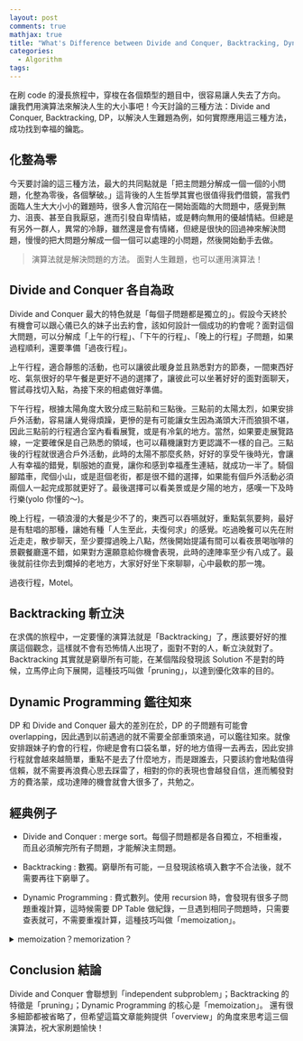 ```yaml
---
layout: post
comments: true
mathjax: true
title: "What's Difference between Divide and Conquer, Backtracking, Dynamic Programming ?"
categories:
  - Algorithm
tags:
---
```

在刷 code 的漫長旅程中，穿梭在各個類型的題目中，很容易讓人失去了方向。
讓我們用演算法來解決人生的大小事吧！今天討論的三種方法：Divide and Conquer, Backtracking, DP，以解決人生難題為例，如何實際應用這三種方法，成功找到幸福的鑰匙。

<!--more-->
## 化整為零
今天要討論的這三種方法，最大的共同點就是「把主問題分解成一個一個的小問題，化整為零後，各個擊破。」這背後的人生哲學其實也很值得我們借鏡，當我們面臨人生大大小小的難題時，很多人會沉陷在一開始面臨的大問題中，感覺到無力、沮喪、甚至自我厭惡，進而引發自卑情結，或是轉向無用的優越情結。但總是有另外一群人，異常的冷靜，雖然還是會有情緒，但總是很快的回過神來解決問題，慢慢的把大問題分解成一個一個可以處理的小問題，然後開始動手去做。

>演算法就是解決問題的方法。
>面對人生難題，也可以運用演算法！

## Divide and Conquer 各自為政
Divide and Conquer 最大的特色就是「每個子問題都是獨立的」。假設今天終於有機會可以跟心儀已久的妹子出去約會，該如何設計一個成功的約會呢？面對這個大問題，可以分解成「上午的行程」、「下午的行程」、「晚上的行程」子問題，如果過程順利，還要準備「過夜行程」。

上午行程，適合靜態的活動，也可以讓彼此暖身並且熟悉對方的節奏，一間東西好吃、氣氛很好的早午餐是更好不過的選擇了，讓彼此可以坐著好好的面對面聊天，嘗試尋找切入點，為接下來的相處做好準備。

下午行程，根據太陽角度大致分成三點前和三點後。三點前的太陽太烈，如果安排戶外活動，容易讓人覺得煩躁，更慘的是有可能讓女生因為滿頭大汗而狼狽不堪，因此三點前的行程適合室內看看展覽，或是有冷氣的地方。當然，如果要走展覽路線，一定要確保是自己熟悉的領域，也可以藉機讓對方更認識不一樣的自己。三點後的行程就很適合戶外活動，此時的太陽不那麼炙熱，好好的享受午後時光，會讓人有幸福的錯覺，馴服她的直覺，讓你和感到幸福產生連結，就成功一半了。騎個腳踏車，爬個小山，或是逛個老街，都是很不錯的選擇，如果能有個戶外活動必須兩個人一起完成那就更好了。最後選擇可以看美景或是夕陽的地方，感嘆一下及時行樂(yolo 你懂的～)。

晚上行程，一頓浪漫的大餐是少不了的，東西可以吞嚥就好，重點氣氛要夠，最好是有駐唱的那種，讓她有種「人生至此，夫復何求」的感覺。吃過晚餐可以先在附近走走，散步聊天，至少要撐過晚上八點，然後開始提議有間可以看夜景喝咖啡的景觀餐廳還不錯，如果對方還願意給你機會表現，此時的達陣率至少有八成了。最後就前往你去到爛掉的老地方，大家好好坐下來聊聊，心中最軟的那一塊。

過夜行程，Motel。

## Backtracking 斬立決
在求偶的旅程中，一定要懂的演算法就是「Backtracking」了，應該要好好的推廣這個觀念，這樣就不會有恐怖情人出現了，面對不對的人，斬立決就對了。Backtracking 其實就是窮舉所有可能，在某個階段發現該 Solution 不是對的時候，立馬停止向下展開，這種技巧叫做「pruning」，以達到優化效率的目的。

## Dynamic Programming 鑑往知來
DP 和 Divide and Conquer 最大的差別在於，DP 的子問題有可能會 overlapping，因此遇到以前遇過的就不需要全部重頭來過，可以鑑往知來。就像安排跟妹子約會的行程，你總是會有口袋名單，好的地方值得一去再去，因此安排行程就會越來越簡單，重點不是去了什麼地方，而是跟誰去，只要該約會地點值得信賴，就不需要再浪費心思去踩雷了，相對的你的表現也會越發自信，進而觸發對方的費洛蒙，成功達陣的機會就會大很多了，共勉之。

## 經典例子
* Divide and Conquer : merge sort。每個子問題都是各自獨立，不相重複，而且必須解完所有子問題，才能解決主問題。

* Backtracking : 數獨。窮舉所有可能，一旦發現該格填入數字不合法後，就不需要再往下窮舉了。

* Dynamic Programming : 費式數列。使用 recursion 時，會發現有很多子問題重複計算，這時候需要 DP Table 做紀錄，一旦遇到相同子問題時，只需要查表就可，不需要重複計算，這種技巧叫做「memoization」。

<details>
    <summary>memoization？memorization？
</summary>
「memoization」是計算機科學的特殊專有名詞，出自 Algorithm 經典書 「CLRS」p.347。
「memorization」根據劍橋的翻譯：the act or process of learning something so that you will remember it exactly.
</details>

## Conclusion 結論
Divide and Conquer 會聯想到「independent subproblem」；Backtracking 的特徵是「pruning」；Dynamic Programming 的核心是「memoization」。
還有很多細節都被省略了，但希望這篇文章能夠提供「overview」的角度來思考這三個演算法，祝大家刷題愉快！


